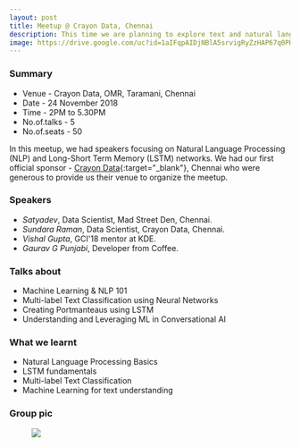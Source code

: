 ```yaml
---
layout: post
title: Meetup @ Crayon Data, Chennai
description: This time we are planning to explore text and natural language processing.
image: https://drive.google.com/uc?id=1aIFqpAIDjNBlA5srvigRyZzHAP67q0PH
---
```


### Summary 

* Venue - Crayon Data, OMR, Taramani, Chennai
* Date - 24 November 2018
* Time - 2PM to 5.30PM
* No.of.talks - 5
* No.of.seats - 50

In this meetup, we had speakers focusing on Natural Language Processing (NLP) and Long-Short Term Memory (LSTM) networks. We had our first official sponsor - [Crayon Data](https://www.crayondata.com/){:target="_blank"}, Chennai who were generous to provide us their venue to organize the meetup.

### Speakers 

* *Satyadev*, Data Scientist, Mad Street Den, Chennai.
* *Sundara Raman*, Data Scientist, Crayon Data, Chennai.
* *Vishal Gupta*, GCI'18 mentor at KDE.
* *Gaurav G Punjabi*, Developer from Coffee.

### Talks about
* Machine Learning & NLP 101
* Multi-label Text Classification using Neural Networks
* Creating Portmanteaus using LSTM
* Understanding and Leveraging ML in Conversational AI

### What we learnt
* Natural Language Processing Basics
* LSTM fundamentals
* Multi-label Text Classification
* Machine Learning for text understanding

### Group pic

<figure>
  <img src="https://drive.google.com/uc?id=1_rnCaOXKiulMgECKEA33GXhUNONlTjgj" class="typical-image" />
</figure>